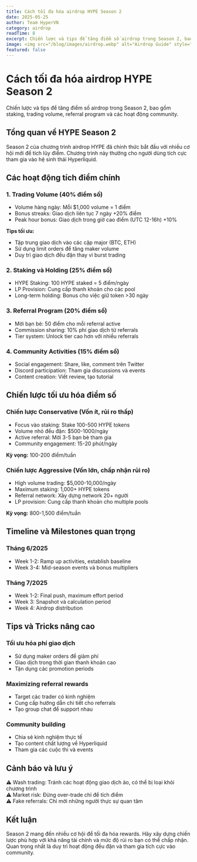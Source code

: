 ```yaml
---
title: Cách tối đa hóa airdrop HYPE Season 2
date: 2025-05-25
author: Team HyperVN
category: airdrop
readTime: 8
excerpt: Chiến lược và tips để tăng điểm số airdrop trong Season 2, bao gồm staking, trading volume, referral program và các hoạt động community.
image: <img src="/blog/images/airdrop.webp" alt="Airdrop Guide" style="width:100%;height:auto;">
featured: false
---
```


# Cách tối đa hóa airdrop HYPE Season 2

Chiến lược và tips để tăng điểm số airdrop trong Season 2, bao gồm staking, trading volume, referral program và các hoạt động community.

## Tổng quan về HYPE Season 2

Season 2 của chương trình airdrop HYPE đã chính thức bắt đầu với nhiều cơ hội mới để tích lũy điểm. Chương trình này thưởng cho người dùng tích cực tham gia vào hệ sinh thái Hyperliquid.

## Các hoạt động tích điểm chính

### 1. Trading Volume (40% điểm số)

- Volume hàng ngày: Mỗi $1,000 volume = 1 điểm
- Bonus streaks: Giao dịch liên tục 7 ngày +20% điểm
- Peak hour bonus: Giao dịch trong giờ cao điểm (UTC 12-16h) +10%

**Tips tối ưu:**

- Tập trung giao dịch vào các cặp major (BTC, ETH)
- Sử dụng limit orders để tăng maker volume
- Duy trì giao dịch đều đặn thay vì burst trading

### 2. Staking và Holding (25% điểm số)

- HYPE Staking: 100 HYPE staked = 5 điểm/ngày
- LP Provision: Cung cấp thanh khoản cho các pool
- Long-term holding: Bonus cho việc giữ token >30 ngày

### 3. Referral Program (20% điểm số)

- Mời bạn bè: 50 điểm cho mỗi referral active
- Commission sharing: 10% phí giao dịch từ referrals
- Tier system: Unlock tier cao hơn với nhiều referrals

### 4. Community Activities (15% điểm số)

- Social engagement: Share, like, comment trên Twitter
- Discord participation: Tham gia discussions và events
- Content creation: Viết review, tạo tutorial

## Chiến lược tối ưu hóa điểm số

### Chiến lược Conservative (Vốn ít, rủi ro thấp)

- Focus vào staking: Stake 100-500 HYPE tokens
- Volume nhỏ đều đặn: $500-1000/ngày
- Active referral: Mời 3-5 bạn bè tham gia
- Community engagement: 15-20 phút/ngày

**Kỳ vọng:** 100-200 điểm/tuần

### Chiến lược Aggressive (Vốn lớn, chấp nhận rủi ro)

- High volume trading: $5,000-10,000/ngày
- Maximum staking: 1,000+ HYPE tokens
- Referral network: Xây dựng network 20+ người
- LP provision: Cung cấp thanh khoản cho multiple pools

**Kỳ vọng:** 800-1,500 điểm/tuần

## Timeline và Milestones quan trọng

### Tháng 6/2025

- Week 1-2: Ramp up activities, establish baseline
- Week 3-4: Mid-season events và bonus multipliers

### Tháng 7/2025

- Week 1-2: Final push, maximum effort period
- Week 3: Snapshot và calculation period
- Week 4: Airdrop distribution

## Tips và Tricks nâng cao

### Tối ưu hóa phí giao dịch

- Sử dụng maker orders để giảm phí
- Giao dịch trong thời gian thanh khoản cao
- Tận dụng các promotion periods

### Maximizing referral rewards

- Target các trader có kinh nghiệm
- Cung cấp hướng dẫn chi tiết cho referrals
- Tạo group chat để support nhau

### Community building

- Chia sẻ kinh nghiệm thực tế
- Tạo content chất lượng về Hyperliquid
- Tham gia các cuộc thi và events

## Cảnh báo và lưu ý

⚠️ Wash trading: Tránh các hoạt động giao dịch ảo, có thể bị loại khỏi chương trình  
⚠️ Market risk: Đừng over-trade chỉ để tích điểm  
⚠️ Fake referrals: Chỉ mời những người thực sự quan tâm  

## Kết luận

Season 2 mang đến nhiều cơ hội để tối đa hóa rewards. Hãy xây dựng chiến lược phù hợp với khả năng tài chính và mức độ rủi ro bạn có thể chấp nhận. Quan trọng nhất là duy trì hoạt động đều đặn và tham gia tích cực vào community.
